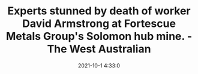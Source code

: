---
"title": "Experts stunned by death of worker David Armstrong at Fortescue Metals Group's Solomon hub mine. - The West Australian"
"date": "2021-10-1 4:33:0"
"feed_name": "GOOGLENEWSINDUSTRIAL"
"feed_website": "https://news.google.com/search?q=industrial%2Bincident&hl=en-US&gl=US&ceid=US:en"
"feed_rss": "https://news.google.com/rss/search?q=industrial%2Bincident&hl=en-US&gl=US&ceid=US:en"
"link": "https://thewest.com.au/business/mining/experts-stunned-by-death-of-worker-david-armstrong-at-fortescue-metals-groups-solomon-hub-mine-ng-b882024922z"
"source": "{'href': 'https://thewest.com.au', 'title': 'The West Australian'}"
"file": "_posts/2021-1-1-6a83df4bf36a21e3da807b7b4448f486842ac0a6.md"
"accident": "0"
"drilling": "0"
"dead": "0"
"injured": "0"
"arrested": "0"
"where": "unknown site"
"causes": "unknown"
"place": "unknown place"
---